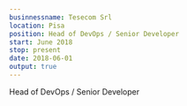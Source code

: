 ```yaml
---
businnessname: Tesecom Srl
location: Pisa
position: Head of DevOps / Senior Developer
start: June 2018
stop: present
date: 2018-06-01
output: true
---
```


Head of DevOps / Senior Developer